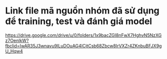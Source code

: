 # **Link file mã nguồn nhóm đã sử dụng để training, test và đánh giá model**

https://drive.google.com/drive/u/0/folders/1x9bacZGI8nFwX7HghvN5NzXGz7OenlkW?fbclid=IwAR35J3wnavu9ILuDOuAG4lCjtCsb68Zbcw8IrVXZr4ZKnbuBFJX9gU_Hqw4
